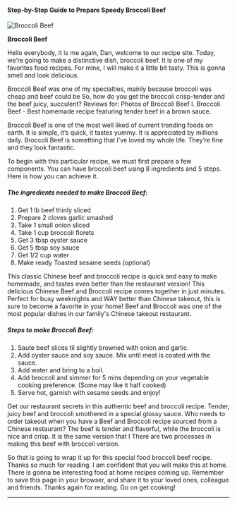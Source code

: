             

#### Step-by-Step Guide to Prepare Speedy Broccoli Beef

![Broccoli Beef](https://img-global.cpcdn.com/recipes/7d82f8a28b636322/751x532cq70/broccoli-beef-recipe-main-photo.jpg)

**Broccoli Beef**

Hello everybody, it is me again, Dan, welcome to our recipe site. Today, we’re going to make a distinctive dish, broccoli beef. It is one of my favorites food recipes. For mine, I will make it a little bit tasty. This is gonna smell and look delicious.

Broccoli Beef was one of my specialties, mainly because broccoli was cheap and beef could be So, how do you get the broccoli crisp-tender and the beef juicy, succulent? Reviews for: Photos of Broccoli Beef I. Broccoli Beef - Best homemade recipe featuring tender beef in a brown sauce.

Broccoli Beef is one of the most well liked of current trending foods on earth. It is simple, it’s quick, it tastes yummy. It is appreciated by millions daily. Broccoli Beef is something that I’ve loved my whole life. They’re fine and they look fantastic.

To begin with this particular recipe, we must first prepare a few components. You can have broccoli beef using 8 ingredients and 5 steps. Here is how you can achieve it.

##### The ingredients needed to make Broccoli Beef:

1.  Get 1 lb beef thinly sliced
2.  Prepare 2 cloves garlic smashed
3.  Take 1 small onion sliced
4.  Take 1 cup broccoli florets
5.  Get 3 tbsp oyster sauce
6.  Get 5 tbsp soy sauce
7.  Get 1/2 cup water
8.  Make ready Toasted sesame seeds (optional)

This classic Chinese beef and broccoli recipe is quick and easy to make homemade, and tastes even better than the restaurant version! This delicious Chinese Beef and Broccoli recipe comes together in just minutes. Perfect for busy weeknights and WAY better than Chinese takeout, this is sure to become a favorite in your home! Beef and Broccoli was one of the most popular dishes in our family's Chinese takeout restaurant.

##### Steps to make Broccoli Beef:

1.  Saute beef slices til slightly browned with onion and garlic.
2.  Add oyster sauce and soy sauce. Mix until meat is coated with the sauce.
3.  Add water and bring to a boil.
4.  Add broccoli and simmer for 5 mins depending on your vegetable cooking preference. (Some may like it half cooked)
5.  Serve hot, garnish with sesame seeds and enjoy!

Get our restaurant secrets in this authentic beef and broccoli recipe. Tender, juicy beef and broccoli smothered in a special glossy sauce. Who needs to order takeout when you have a Beef and Broccoli recipe sourced from a Chinese restaurant? The beef is tender and flavorful, while the broccoli is nice and crisp. It is the same version that I There are two processes in making this beef with broccoli version.

So that is going to wrap it up for this special food broccoli beef recipe. Thanks so much for reading. I am confident that you will make this at home. There is gonna be interesting food at home recipes coming up. Remember to save this page in your browser, and share it to your loved ones, colleague and friends. Thanks again for reading. Go on get cooking!

* * *